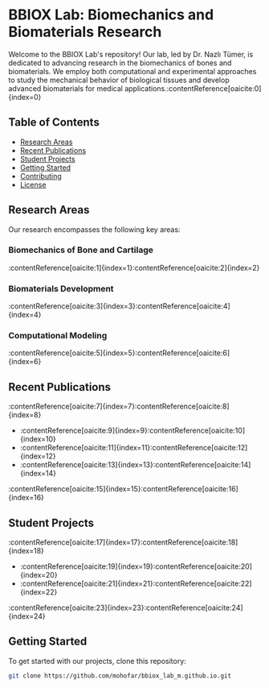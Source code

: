 # BBIOX Lab: Biomechanics and Biomaterials Research

Welcome to the BBIOX Lab's repository! Our lab, led by Dr. Nazlı Tümer, is dedicated to advancing research in the biomechanics of bones and biomaterials. We employ both computational and experimental approaches to study the mechanical behavior of biological tissues and develop advanced biomaterials for medical applications.&#8203;:contentReference[oaicite:0]{index=0}

## Table of Contents

- [Research Areas](#research-areas)
- [Recent Publications](#recent-publications)
- [Student Projects](#student-projects)
- [Getting Started](#getting-started)
- [Contributing](#contributing)
- [License](#license)

## Research Areas

Our research encompasses the following key areas:

### Biomechanics of Bone and Cartilage

:contentReference[oaicite:1]{index=1}&#8203;:contentReference[oaicite:2]{index=2}

### Biomaterials Development

:contentReference[oaicite:3]{index=3}&#8203;:contentReference[oaicite:4]{index=4}

### Computational Modeling

:contentReference[oaicite:5]{index=5}&#8203;:contentReference[oaicite:6]{index=6}

## Recent Publications

:contentReference[oaicite:7]{index=7}&#8203;:contentReference[oaicite:8]{index=8}

- :contentReference[oaicite:9]{index=9}&#8203;:contentReference[oaicite:10]{index=10}
- :contentReference[oaicite:11]{index=11}&#8203;:contentReference[oaicite:12]{index=12}
- :contentReference[oaicite:13]{index=13}&#8203;:contentReference[oaicite:14]{index=14}

:contentReference[oaicite:15]{index=15}&#8203;:contentReference[oaicite:16]{index=16}

## Student Projects

:contentReference[oaicite:17]{index=17}&#8203;:contentReference[oaicite:18]{index=18}

- :contentReference[oaicite:19]{index=19}&#8203;:contentReference[oaicite:20]{index=20}
- :contentReference[oaicite:21]{index=21}&#8203;:contentReference[oaicite:22]{index=22}

:contentReference[oaicite:23]{index=23}&#8203;:contentReference[oaicite:24]{index=24}

## Getting Started

To get started with our projects, clone this repository:

```bash
git clone https://github.com/mohofar/bbiox_lab_m.github.io.git
